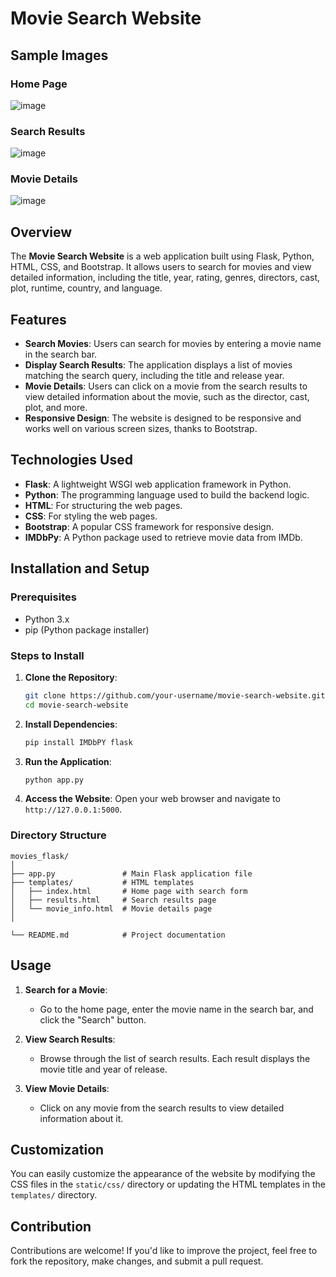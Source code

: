 
# Movie Search Website

## Sample Images

### Home Page
![image](https://github.com/user-attachments/assets/22012dfc-dbf1-4eeb-85c4-acce8008a55e)


### Search Results
![image](https://github.com/user-attachments/assets/576fa9db-99b4-4341-a0f4-976e09d4534f)


### Movie Details
![image](https://github.com/user-attachments/assets/ea995bf0-5159-48a4-9bfd-9b79aa1d9f39)


## Overview

The **Movie Search Website** is a web application built using Flask, Python, HTML, CSS, and Bootstrap. It allows users to search for movies and view detailed information, including the title, year, rating, genres, directors, cast, plot, runtime, country, and language.

## Features

- **Search Movies**: Users can search for movies by entering a movie name in the search bar.
- **Display Search Results**: The application displays a list of movies matching the search query, including the title and release year.
- **Movie Details**: Users can click on a movie from the search results to view detailed information about the movie, such as the director, cast, plot, and more.
- **Responsive Design**: The website is designed to be responsive and works well on various screen sizes, thanks to Bootstrap.

## Technologies Used

- **Flask**: A lightweight WSGI web application framework in Python.
- **Python**: The programming language used to build the backend logic.
- **HTML**: For structuring the web pages.
- **CSS**: For styling the web pages.
- **Bootstrap**: A popular CSS framework for responsive design.
- **IMDbPy**: A Python package used to retrieve movie data from IMDb.

## Installation and Setup

### Prerequisites

- Python 3.x
- pip (Python package installer)

### Steps to Install

1. **Clone the Repository**:
   ```bash
   git clone https://github.com/your-username/movie-search-website.git
   cd movie-search-website
   ```

2. **Install Dependencies**:
   ```bash
   pip install IMDbPY flask
   ```

3. **Run the Application**:
   ```bash
   python app.py
   ```

4. **Access the Website**:
   Open your web browser and navigate to `http://127.0.0.1:5000`.

### Directory Structure

```
movies_flask/
│
├── app.py               # Main Flask application file
├── templates/           # HTML templates
│   ├── index.html       # Home page with search form
│   ├── results.html     # Search results page
│   └── movie_info.html  # Movie details page
│

└── README.md            # Project documentation
```


## Usage

1. **Search for a Movie**:
   - Go to the home page, enter the movie name in the search bar, and click the "Search" button.

2. **View Search Results**:
   - Browse through the list of search results. Each result displays the movie title and year of release.

3. **View Movie Details**:
   - Click on any movie from the search results to view detailed information about it.

## Customization

You can easily customize the appearance of the website by modifying the CSS files in the `static/css/` directory or updating the HTML templates in the `templates/` directory.

## Contribution

Contributions are welcome! If you'd like to improve the project, feel free to fork the repository, make changes, and submit a pull request.

